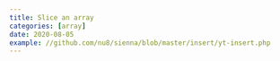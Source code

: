 ```yaml
---
title: Slice an array
categories: [array]
date: 2020-08-05
example: //github.com/nu8/sienna/blob/master/insert/yt-insert.php
---
```

